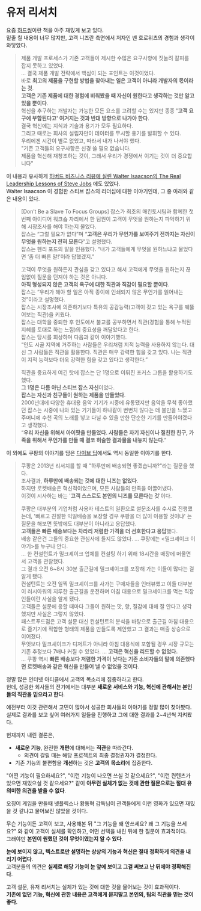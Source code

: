 # 유저 리서치

요즘 [하드씽](https://product.kyobobook.co.kr/detail/S000000696109)이란 책을 아주 재밌게 보고 있다.  
밑줄 칠 내용이 너무 많지만, 고객 니즈란 측면에서 저자인 벤 호로위츠의 경험과 생각이 와닿았다.  

> 제품 개발 프로세스가 기존 고객들이 제시한 수많은 요구사항에 짓눌려 갈피를 잡지 못하고 있었다.  
> ...
> 결국 제품 개발 전략에서 핵심이 되는 포인트는 이것이었다.  
> 바로 **최고의 제품을 구현할 방법을 찾아내는 일은 고객이 아니라 개발자의 몫이라는 것**.  
> **고객은 기존 제품에 대한 경험에 비춰봤을 때 자신이 원한다고 생각하는 것만 알고 있을 뿐이다**.  
> 혁신을 추구하는 개발자는 가능한 모든 요소를 고려할 수는 있지만 종종 **'고객 요구에 부합된다고' 여겨지는 것과 반대 방향으로 나가야 한다**.  
> 결국 혁신에는 지식과 기술과 용기가 모두 필요하다.  
> 그리고 때로는 회사의 설립자만이 데이터를 무시할 용기를 발휘할 수 있다.  
> 우리에겐 시간이 별로 없었고, 따라서 내가 나서야 했다.  
> "기존 고객들의 요구사항은 신경 쓸 필요 없습니다.  
> 제품을 혁신해 재창조하는 것이, 그래서 우리가 경쟁에서 이기는 것이 더 중요합니다"

이 내용과 유사하게 [하버드 비즈니스 리뷰에 실린 Walter Isaacson의 The Real Leadership Lessons of Steve Jobs](https://hbr.org/2012/04/the-real-leadership-lessons-of-steve-jobs) 에도 있었다.  
Walter Isaacson 이 경험한 스티브 잡스의 리더십에 대한 이야기인데, 그 중 아래와 같은 내용이 있다. 

> [Don’t Be a Slave To Focus Groups]
> 잡스가 최초의 매킨토시팀과 함께한 첫 번째 아이디어 워크숍 자리에서 한 팀원이 고객이 무엇을 원하는지 파악하기 위해 시장조사를 해야 하는지 물었다.  
> 잡스는 “그럴 필요가 없다”며 “**고객은 우리가 무언가를 보여주기 전까지는 자신이 무엇을 원하는지 전혀 모른다**”고 설명했다.  
> 잡스는 헨리 포드의 말을 인용했다.
“내가 고객들에게 무엇을 원하느냐고 물었다면 ‘좀 더 빠른 말!’이라 답했겠지.”
> 
> 고객이 무엇을 원하든지 관심을 갖고 있다고 해서 고객에게 무엇을 원하는지 끊임없이 질문을 던져야 하는 것은 아니다.  
> **아직 형성되지 않은 고객의 욕구에 대한 직관과 직감이 필요할 뿐이다**.  
> 잡스는 “우리가 해야 할 일은 아직 종이에 인쇄되지 않은 무언가를 읽어내는 것”이라고 설명했다.  
> 잡스는 시장조사에 의존하기보다 특유의 공감능력(고객이 갖고 있는 욕구를 꿰뚫어보는 직관)을 키웠다.  
> 잡스는 대학을 중퇴한 후 인도에서 불교를 공부하면서 직관(경험을 통해 누적된 지혜를 토대로 하는 느낌)의 중요성을 깨달았다고 한다.  
> 잡스는 당시를 회상하며 다음과 같이 이야기했다.  
“인도 시골 지역에 거주하는 사람들은 우리처럼 지적 능력을 사용하지 않는다. 대신 그 사람들은 직관을 활용한다. 직관은 매우 강력한 힘을 갖고 있다. 나는 직관이 지적 능력보다 더욱 강력한 힘을 갖고 있다고 생각한다.”  
> 
> 직관을 중요하게 여긴 탓에 잡스는 단 1명으로 이뤄진 포커스 그룹을 활용하기도 했다.  
> **그 1명은 다름 아닌 스티브 잡스 자신**이었다.  
> **잡스는 자신과 친구들이 원하는 제품을 만들었다**.  
> 2000년대에 다양한 휴대용 음악 기기가 시중에 유통됐지만 음악을 무척 좋아했던 잡스는 시중에 나와 있는 기기들이 하나같이 변변치 않다는 데 불만을 느꼈고 주머니에 수천 곡의 노래를 넣고 다닐 수 있을 만한 단순한 기기를 만들어야겠다고 생각했다.  
> “**우리 자신을 위해서 아이팟을 만들었다. 사람들은 자기 자신이나 절친한 친구, 가족을 위해서 무언가를 만들 때 결코 허술한 결과물을 내놓지 않는다**.”

이 외에도 쿠팡의 이야기를 담은 [다이브 딥](https://product.kyobobook.co.kr/detail/S000201329398)에서도 역시 동일한 이야기를 한다.

> 쿠팡은 2013년 리서치를 할 때 "하루만에 배송되면 좋겠습니까?"라는 질문을 했다.  
> 조사결과, **하루만에 배송되는 것에 대한 니즈는 없었다**.  
> 하지만 로켓배송은 혁신적이었으며, 모든 사람들의 만족을 이끌어냈다.  
> 이것이 시사하는 바는 '**고객 스스로도 본인의 니즈를 모른다는 것**'이다.  
> 
> 쿠팡은 대부분의 기업처럼 사용자 테스트의 일환으로 설문조사를 수시로 진행했는데, '빠르고 친절한 익일배송을 보장할 경우 쿠팡을 더 많이 이용할 것이냐' 는 질문을 해보면 뜻밖에도 대부분이 아니라고 응답했다.  
> **고객들은 빠른 배송보다는 차라리 저렴한 가격을 더 선호한다고 응답**했다.  
> 배송 같은건 그들의 중요한 관심사에 들지도 않았다.
> ...
> 쿠팡에는 <밀크셰이크 이야기>를 누구나 안다.  
> ...
> 한 컨설턴트가 밀크셰이크 업체를 컨설팅 하기 위해 18시간을 매장에 머물면서 고객을 관찰했다.  
> 그 결과 오전 6~8시 30분 출근길에 밀크셰이크를 포장해 가는 이들이 많다는 걸 알게 됐다.  
> 컨설턴트는 오전 일찍 밀크셰이크를 사가는 구매자들을 인터뷰했고 이들 대부분이 러시아워의 지루한 출근길을 운전하며 아침 대용으로 밀크셰이크를 먹는 직장인들이란 사실을 알게 됐다.  
> 고객들은 설문에 응할 때마다 그들이 원하는 맛, 향, 질감에 대해 잘 안다고 생각했지만 사실은 그렇지 않았다.  
> 패스트푸드점은 고객 설문 대신 컨설턴트의 분석을 바탕으로 출근길 아침 대용으로 즐기기에 적합한 형태의 제품을 만들도록 제안했고 그 결과는 매출 상승으로 이어졌다.  
> 무엇보다 밀크셰이크가 디저트가 아니라 아침 대용식에 포함될 경우 시장 규모는 기존 추정보다 7배나 커질 수 있었다.
> ...
> **고객은 혁신을 리드할 수 없었다.**  
> ...
> 쿠팡 역시 **빠른 배송보다 저렴한 가격이 낫다는 기존 소비자들의 말에 의존했다면 로켓배송과 같은 혁신을 만들어 낼 수 없었을 것이다**.

정말 많은 인터넷 아티클에서 고객의 목소리에 집중하라고 한다.  
헌데, 성공한 회사들의 전기에서는 대부분 **새로운 서비스와 기능, 혁신에 관해서는 본인들의 직관을 믿으라고 한다**.  
  
예전부터 이것 관련해서 고민이 많아서 성공한 회사들의 이야기를 정말 많이 찾아봤다.  
실제로 결과를 보고 싶어 여러가지 일들을 진행하고 그에 대한 결과를 2~4년씩 지켜봤다.  
  
현재까지 내린 결론은,

- **새로운 기능**, 완전한 **개편**에 대해서는 **직관**을 따라간다.
    - 의견이 갈릴 때는 해당 프로젝트의 최종 결정권자가 결정한다.
- 기존 기능의 불편함을 **개선**하는 것은 **고객의 목소리**에 집중한다.

"어떤 기능이 필요하세요?", "이런 기능이 나오면 쓰실 것 같으세요?", "이런 컨텐츠가 있으면 재밌으실 것 같으세요?" 같이 **아무런 실체가 없는 것에 관한 질문으로는 절대 유의미한 의견을 받을 수 없다**.  
  
오징어 게임을 만들때 넷플릭스나 황동혁 감독님이 관객들에게 이런 영화가 있으면 재밌을 것 같냐고 물어보진 않았을 것이다.  
  
무슨 기능이든 고객이 보고, 사용해본 뒤 "그 기능을 왜 안쓰세요? 왜 그 기능을 쓰세요?" 와 같이 고객이 실체를 확인하고, 어떤 선택을 내린 뒤에 한 질문이 효과적이다.  
그래야만 **본인이 원했던 것이 무엇이였는지 알 수 있다**.  
  
**눈에 보이지 않고, 텍스트로만 설명하는 상상의 기능과 혁신은 절대 정확하게 의견을 내리기 어렵다**.  
고객분들의 의견은 **실제로 해당 기능이 눈 앞에 보이고 그걸 써보고 난 뒤에야 정확해진다**.  
    
고객 설문, 유저 리서치는 실체가 있는 것에 대한 것을 물어보는 것이 효과적이다.  
**기존에 없던 기능, 혁신에 관한 내용은 고객에게 묻지말고 본인의, 팀의 직관을 믿는 것이 좋다**.


